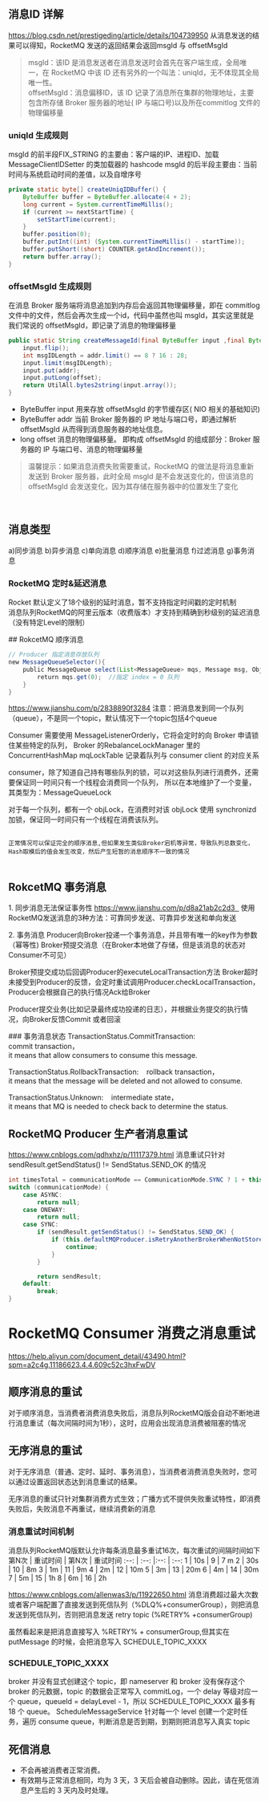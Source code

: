 ## 消息ID 详解
https://blog.csdn.net/prestigeding/article/details/104739950
从消息发送的结果可以得知，RocketMQ 发送的返回结果会返回msgId 与 offsetMsgId
> msgId：该ID 是消息发送者在消息发送时会首先在客户端生成，全局唯一，在 RocketMQ 中该 ID 还有另外的一个叫法：uniqId，无不体现其全局唯一性。  
> offsetMsgId：消息偏移ID，该 ID 记录了消息所在集群的物理地址，主要包含所存储 Broker 服务器的地址( IP 与端口号)以及所在commitlog 文件的物理偏移量

### uniqId 生成规则
msgId 的前半段FIX_STRING 的主要由：客户端的IP、进程ID、加载 MessageClientIDSetter 的类加载器的 hashcode
msgId 的后半段主要由：当前时间与系统启动时间的差值，以及自增序号

```java
private static byte[] createUniqIDBuffer() {
    ByteBuffer buffer = ByteBuffer.allocate(4 + 2);
    long current = System.currentTimeMillis();
    if (current >= nextStartTime) {
        setStartTime(current);
    }
    buffer.position(0);
    buffer.putInt((int) (System.currentTimeMillis() - startTime));
    buffer.putShort((short) COUNTER.getAndIncrement());
    return buffer.array();
}
```
### offsetMsgId 生成规则
在消息 Broker 服务端将消息追加到内存后会返回其物理偏移量，即在 commitlog 文件中的文件，然后会再次生成一个id，代码中虽然也叫 msgId，其实这里就是我们常说的 offsetMsgId，即记录了消息的物理偏移量
```java
public static String createMessageId(final ByteBuffer input ,final ByteBuffer addr, final long offset) {
	input.flip();
    int msgIDLength = addr.limit() == 8 ? 16 : 28;
    input.limit(msgIDLength);
    input.put(addr);
    input.putLong(offset);
    return UtilAll.bytes2string(input.array());
}
```
* ByteBuffer input
用来存放 offsetMsgId 的字节缓存区( NIO 相关的基础知识)
* ByteBuffer addr
当前 Broker 服务器的 IP 地址与端口号，即通过解析 offsetMsgId 从而得到消息服务器的地址信息。
* long offset
消息的物理偏移量。
即构成 offsetMsgId 的组成部分：Broker 服务器的 IP 与端口号、消息的物理偏移量

> 温馨提示：如果消息消费失败需要重试，RocketMQ 的做法是将消息重新发送到 Broker 服务器，此时全局 msgId 是不会发送变化的，但该消息的 offsetMsgId 会发送变化，因为其存储在服务器中的位置发生了变化    
<br/>

## 消息类型  
a)同步消息
b)异步消息
c)单向消息
d)顺序消息
e)批量消息
f)过滤消息
g)事务消息

### RocketMQ 定时&延迟消息
Rocket 默认定义了18个级别的延时消息，暂不支持指定时间戳的定时机制  
消息队列RocketMQ的阿里云版本（收费版本）才支持到精确到秒级别的延迟消息（没有特定Level的限制）

## RokcetMQ 顺序消息  
```java 
// Producer 指定消息存放队列
new MessageQueueSelector(){
    public MessageQueue select(List<MessageQueue> mqs, Message msg, Object arg){
        return mqs.get(0);  //指定 index = 0 队列
    }
}
```
https://www.jianshu.com/p/2838890f3284
注意：把消息发到同一个队列（queue），不是同一个topic，默认情况下一个topic包括4个queue 

Consumer 需要使用 MessageListenerOrderly，它将会定时的向 Broker 申请锁住某些特定的队列，
Broker 的RebalanceLockManager 里的 ConcurrentHashMap mqLockTable 记录着队列与 consumer client 的对应关系

consumer，除了知道自己持有哪些队列的锁，可以对这些队列进行消费外，还需要保证同一时间只有一个线程会消费同一个队列，
所以在本地维护了一个变量，其类型为：MessageQueueLock

对于每一个队列，都有一个 objLock，在消费时对该 objLock 使用 synchronizd 加锁，保证同一时间只有一个线程在消费该队列。 

<code>
正常情况可以保证完全的顺序消息,但如果发生类似Broker宕机等异常，导致队列总数变化，Hash取模后的值会发生改变，然后产生短暂的消息顺序不一致的情况
</code>  
<br/>

## RokcetMQ 事务消息
1. 同步消息无法保证事务性
https://www.jianshu.com/p/d8a21ab2c2d3  
使用RocketMQ发送消息的3种方法：可靠同步发送、可靠异步发送和单向发送

2. 事务消息
Producer向Broker投递一个事务消息，并且带有唯一的key作为参数（幂等性)
Broker预提交消息（在Broker本地做了存储，但是该消息的状态对Consumer不可见）

Broker预提交成功后回调Producer的executeLocalTransaction方法
Broker超时未接受到Producer的反馈，会定时重试调用Producer.checkLocalTransaction，Producer会根据自己的执行情况Ack给Broker

Producer提交业务(比如记录最终成功投递的日志），并根据业务提交的执行情况，向Broker反馈Commit 或者回滚

### 事务消息状态
TransactionStatus.CommitTransaction:   
commit transaction，it means that allow consumers to consume this message.

TransactionStatus.RollbackTransaction:   
rollback transaction，it means that the message will be deleted and not allowed to consume.

TransactionStatus.Unknown:   
intermediate state，it means that MQ is needed to check back to determine the status.

## RocketMQ Producer 生产者消息重试
https://www.cnblogs.com/qdhxhz/p/11117379.html
消息重试只针对 sendResult.getSendStatus() != SendStatus.SEND_OK 的情况

```java
int timesTotal = communicationMode == CommunicationMode.SYNC ? 1 + this.defaultMQProducer.getRetryTimesWhenSendFailed() : 1;
switch (communicationMode) {
    case ASYNC:
        return null;
    case ONEWAY:
        return null;
    case SYNC:
        if (sendResult.getSendStatus() != SendStatus.SEND_OK) {
            if (this.defaultMQProducer.isRetryAnotherBrokerWhenNotStoreOK()) {
                continue;
            }
        }

        return sendResult;
    default:
        break;
}
```

# RocketMQ Consumer 消费之消息重试
https://help.aliyun.com/document_detail/43490.html?spm=a2c4g.11186623.4.4.609c52c3hxFwDV  

## 顺序消息的重试
对于顺序消息，当消费者消费消息失败后，消息队列RocketMQ版会自动不断地进行消息重试（每次间隔时间为1秒），这时，应用会出现消息消费被阻塞的情况

## 无序消息的重试
对于无序消息（普通、定时、延时、事务消息），当消费者消费消息失败时，您可以通过设置返回状态达到消息重试的结果。

无序消息的重试只针对集群消费方式生效；广播方式不提供失败重试特性，即消费失败后，失败消息不再重试，继续消费新的消息

### 消息重试时间机制
消息队列RocketMQ版默认允许每条消息最多重试16次，每次重试的间隔时间如下
第N次 | 重试时间 | 第N次 | 重试时间
:--:  | :--:   |:--:   | :--:
1     | 10s    | 9     | 7 m
2     | 30s    | 10    | 8m 
3     | 1m     | 11    | 9m
4     | 2m     | 12    | 10m
5     | 3m     | 13    | 20m
6     | 4m     | 14    | 30m
7     | 5m     | 15    | 1h
8     | 6m     | 16    | 2h

https://www.cnblogs.com/allenwas3/p/11922650.html
消息消费超过最大次数或者客户端配置了直接发送到死信队列（%DLQ%+consumerGroup），则把消息发送到死信队列，否则把消息发送 retry topic (%RETRY% +consumerGroup)

虽然看起来是把消息直接写入 %RETRY% + consumerGroup,但其实在 putMessage 的时候，会把消息写入 SCHEDULE_TOPIC_XXXX
### SCHEDULE_TOPIC_XXXX
broker 并没有显式创建这个 topic，即 nameserver 和 broker 没有保存这个 broker 的元数据，topic 的数据会正常写入 commitLog，一个 delay 等级对应一个 queue，queueId = delayLevel - 1，所以 SCHEDULE_TOPIC_XXXX 最多有 18 个 queue。
ScheduleMessageService 针对每一个 level 创建一个定时任务，遍历 consume queue，判断消息是否到期，到期则把消息写入真实 topic

##  死信消息
* 不会再被消费者正常消费。
* 有效期与正常消息相同，均为 3 天，3 天后会被自动删除。因此，请在死信消息产生后的 3 天内及时处理。